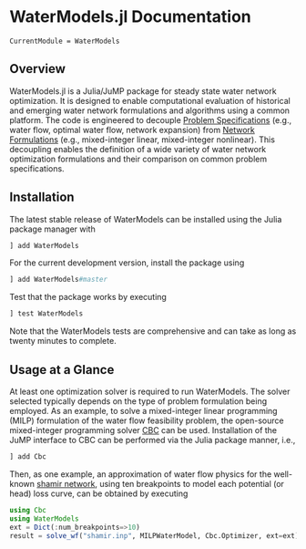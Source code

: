 # WaterModels.jl Documentation

```@meta
CurrentModule = WaterModels
```

## Overview
WaterModels.jl is a Julia/JuMP package for steady state water network optimization.
It is designed to enable computational evaluation of historical and emerging water network formulations and algorithms using a common platform.
The code is engineered to decouple [Problem Specifications](@ref) (e.g., water flow, optimal water flow, network expansion) from [Network Formulations](@ref) (e.g., mixed-integer linear, mixed-integer nonlinear).
This decoupling enables the definition of a wide variety of water network optimization formulations and their comparison on common problem specifications.

## Installation
The latest stable release of WaterModels can be installed using the Julia package manager with
```julia
] add WaterModels
```

For the current development version, install the package using
```julia
] add WaterModels#master
```

Test that the package works by executing
```julia
] test WaterModels
```

Note that the WaterModels tests are comprehensive and can take as long as twenty minutes to complete.

## Usage at a Glance
At least one optimization solver is required to run WaterModels.
The solver selected typically depends on the type of problem formulation being employed.
As an example, to solve a mixed-integer linear programming (MILP) formulation of the water flow feasibility problem, the open-source mixed-integer programming solver [CBC](https://github.com/coin-or/Cbc) can be used.
Installation of the JuMP interface to CBC can be performed via the Julia package manner, i.e.,

```julia
] add Cbc
```

Then, as one example, an approximation of water flow physics for the well-known [shamir network](https://github.com/lanl-ansi/WaterModels.jl/blob/master/test/data/epanet/shamir.inp), using ten breakpoints to model each potential (or head) loss curve, can be obtained by executing

```julia
using Cbc
using WaterModels
ext = Dict(:num_breakpoints=>10)
result = solve_wf("shamir.inp", MILPWaterModel, Cbc.Optimizer, ext=ext)
```
